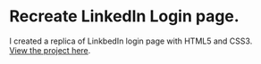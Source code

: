 # Recreate LinkedIn Login page.


I created a replica of LinkbedIn login page with HTML5 and CSS3.
<br>
[View the project here](https://oyelakin-mercy.github.io/LinkedIn-Login-page/).

